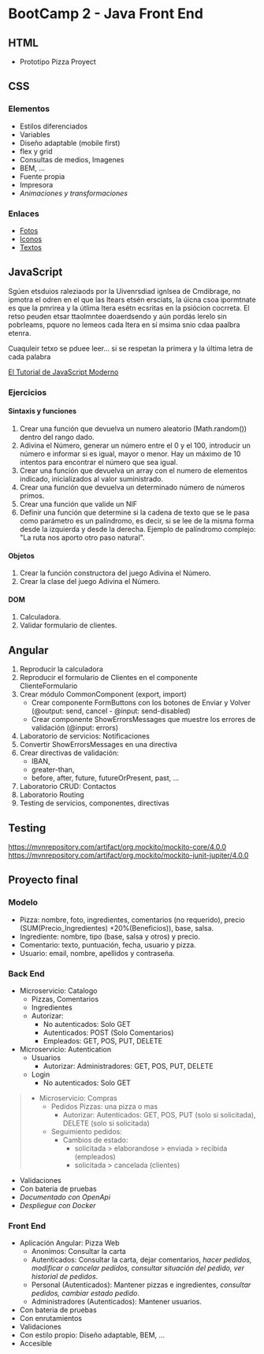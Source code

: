 # BootCamp 2 - Java Front End

## HTML

- Prototipo Pizza Proyect

## CSS

### Elementos

- Estilos diferenciados
- Variables
- Diseño adaptable (mobile first)
- flex y grid
- Consultas de medios, Imagenes
- BEM, ...
- Fuente propia
- Impresora
- *Animaciones y transformaciones*

### Enlaces

- [Fotos](https://picsum.photos/)
- [Iconos](https://fontawesome.com/)
- [Textos](https://www.lipsum.com/)

## JavaScript

Sgúen etsduios raleziaods por la Uivenrsdiad ignlsea de Cmdibrage, no ipmotra el odren en el que las ltears etsén ersciats, la úicna csoa ipormtnate es que la pmrirea y la útlima ltera esétn ecsritas en la psiócion cocrreta. El retso peuden etsar ttaolmntee doaerdsendo y aún pordás lerelo sin pobrleams, pquore no lemeos cada ltera en sí msima snio cdaa paalbra etenra.

Cuaquleir tetxo se pduee leer... si se respetan la primera y la última letra de cada palabra

[El Tutorial de JavaScript Moderno](https://es.javascript.info/)

### Ejercicios

#### Sintaxis y funciones

1. Crear una función que devuelva un numero aleatorio (Math.random()) dentro del rango dado.
2. Adivina el Número, generar un número entre el 0 y el 100, introducir un número e informar si es igual, mayor o menor. Hay un máximo de 10 intentos para encontrar el número que sea igual.
3. Crear una función que devuelva un array con el numero de elementos indicado, inicializados al valor suministrado.
4. Crear una función que devuelva un determinado número de números primos.
5. Crear una función que valide un NIF
6. Definir una función que determine si la cadena de texto que se le pasa como parámetro es un palíndromo, es decir, si se lee de la misma forma desde la izquierda y desde la derecha. Ejemplo de palíndromo complejo: "La ruta nos aporto otro paso natural".

#### Objetos

1. Crear la función constructora del juego Adivina el Número.
2. Crear la clase del juego Adivina el Número.

#### DOM

1. Calculadora.
2. Validar formulario de clientes.

## Angular

1. Reproducir la calculadora
2. Reproducir el formulario de Clientes en el componente ClienteFormulario
3. Crear módulo CommonComponent (export, import)
    - Crear componente FormButtons con los botones de Enviar y Volver (@output: send, cancel - @input: send-disabled)
    - Crear componente ShowErrorsMessages que muestre los errores de validación (@input: errors)
4. Laboratorio de servicios: Notificaciones
5. Convertir ShowErrorsMessages en una directiva
6. Crear directivas de validación:
    - IBAN,
    - greater-than,
    - before, after, future, futureOrPresent, past, ...
7. Laboratorio CRUD: Contactos
8. Laboratorio Routing
9. Testing de servicios, componentes, directivas

## Testing

https://mvnrepository.com/artifact/org.mockito/mockito-core/4.0.0  
https://mvnrepository.com/artifact/org.mockito/mockito-junit-jupiter/4.0.0

## Proyecto final

### Modelo

- Pizza: nombre, foto, ingredientes, comentarios (no requerido), precio (SUM(Precio_Ingredientes) +20%(Beneficios)), base, salsa.
- Ingrediente: nombre, tipo (base, salsa y otros) y precio.
- Comentario: texto, puntuación, fecha, usuario y pizza.
- Usuario: email, nombre, apellidos y contraseña.

### Back End

- Microservicio: Catalogo
  - Pizzas, Comentarios
  - Ingredientes
  - Autorizar:
    - No autenticados: Solo GET
    - Autenticados: POST (Solo Comentarios)
    - Empleados: GET, POS, PUT, DELETE
- Microservicio: Autentication
  - Usuarios
    - Autorizar: Administradores: GET, POS, PUT, DELETE
  - Login
    - No autenticados: Solo GET
> - Microservicio: Compras
>   - Pedidos Pizzas: una pizza o mas
>     - Autorizar: Autenticados: GET, POS, PUT (solo si solicitada), DELETE (solo si solicitada)
>   - Seguimiento pedidos:
>     - Cambios de estado:
>       - solicitada > elaborandose > enviada > recibida (empleados)
>       - solicitada > cancelada (clientes)
- Validaciones
- Con bateria de pruebas
- *Documentado con OpenApi*
- *Despliegue con Docker*

### Front End

- Aplicación Angular: Pizza Web
  - Anonimos: Consultar la carta
  - Autenticados: Consultar la carta, dejar comentarios, *hacer pedidos, modificar o cancelar pedidos, consultar situación del pedido, ver historial de pedidos*.
  - Personal (Autenticados): Mantener pizzas e ingredientes, *consultar pedidos, cambiar estado pedido*.
  - Administradores (Autenticados): Mantener usuarios.
- Con bateria de pruebas
- Con enrutamientos
- Validaciones
- Con estilo propio: Diseño adaptable, BEM, ...
- Accesible
